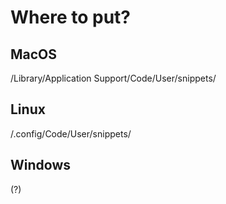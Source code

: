 # Where to put?

## MacOS

<home>/Library/Application Support/Code/User/snippets/

## Linux

<home>/.config/Code/User/snippets/

## Windows

(?)
